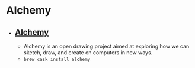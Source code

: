 # Alchemy
- [Alchemy](https://al.chemy.org/)
  - 
  - Alchemy is an open drawing project aimed at exploring how we can sketch, draw, and create on computers in new ways.
  - `brew cask install alchemy`
